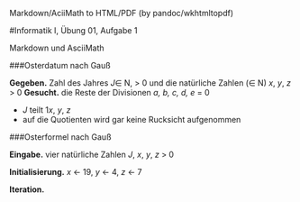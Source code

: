 Markdown/AciiMath to HTML/PDF (by pandoc/wkhtmltopdf)

#Informatik I, Übung 01, Aufgabe 1

Markdown und AsciiMath

###Osterdatum nach Gauß

**Gegeben.** Zahl des Jahres *J*∈ N, > 0 und die natürliche Zahlen (∈ N) *x*, *y*, *z* > 0
**Gesucht.** die  Reste der Divisionen *a, b, c, d, e* = 0
- *J* teilt 1*x*, *y*, *z*
- auf die Quotienten wird gar keine Rucksicht aufgenommen

###Osterformel nach Gauß 

**Eingabe.** vier natürliche Zahlen *J*, *x*, *y*, *z* > 0

**Initialisierung.** *x* ← 19, *y* ← 4, *z* ← 7

**Iteration.** 


